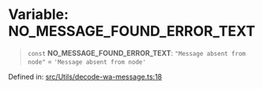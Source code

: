 # Variable: NO\_MESSAGE\_FOUND\_ERROR\_TEXT

> `const` **NO\_MESSAGE\_FOUND\_ERROR\_TEXT**: `"Message absent from node"` = `'Message absent from node'`

Defined in: [src/Utils/decode-wa-message.ts:18](https://github.com/Fokusdotid/bail/blob/c004679536d41fcf32da31cecf70d3991dfa31b5/src/Utils/decode-wa-message.ts#L18)
